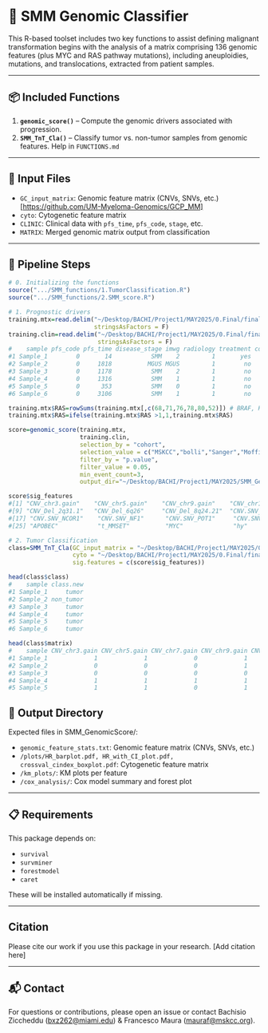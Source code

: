 # 🔬 SMM Genomic Classifier

This R-based toolset includes two key functions to assist defining malignant transformation begins with the analysis of a matrix comprising 136 genomic features (plus MYC and RAS pathway mutations), including aneuploidies, mutations, and translocations, extracted from patient samples.

---

## 📦 Included Functions

1. **`genomic_score()`** – Compute the genomic drivers associated with progression.
2. **`SMM_TnT_Cla()`** – Classify tumor vs. non-tumor samples from genomic features.
Help in `FUNCTIONS.md`

---

## 🧪 Input Files

- `GC_input_matrix`: Genomic feature matrix (CNVs, SNVs, etc.) [https://github.com/UM-Myeloma-Genomics/GCP_MM]
- `cyto`: Cytogenetic feature matrix
- `CLINIC`: Clinical data with `pfs_time`, `pfs_code`, `stage`, etc.
- `MATRIX`: Merged genomic matrix output from classification

---

## 🔁 Pipeline Steps

```r
# 0. Initializing the functions
source(".../SMM_functions/1.TumorClassification.R")
source(".../SMM_functions/2.SMM_score.R")
```

```r
# 1. Prognostic drivers
training.mtx=read.delim("~/Desktop/BACHI/Project1/MAY2025/0.Final/final_matrix_training.txt",
                        stringsAsFactors = F)
training.clin=read.delim("~/Desktop/BACHI/Project1/MAY2025/0.Final/final_clinic_training.txt",
                         stringsAsFactors = F)
#    sample pfs_code pfs_time disease_stage imwg radiology treatment cohort seq
#1 Sample_1        0       14           SMM    2         1       yes     C1 wgs
#2 Sample_2        0     1818          MGUS MGUS         1        no     C2 wes
#3 Sample_3        0     1178           SMM    2         1        no     C2 wes
#4 Sample_4        0     1316           SMM    1         1        no     C2 wes
#5 Sample_5        0      353           SMM    0         1        no     C2 wes
#6 Sample_6        0     3106           SMM    1         1        no     C2 wes

training.mtx$RAS=rowSums(training.mtx[,c(68,71,76,78,80,52)]) # BRAF, KRAS, NRAS, FGFR3, NF1, PTPN11
training.mtx$RAS=ifelse(training.mtx$RAS >1,1,training.mtx$RAS)

score=genomic_score(training.mtx, 
                    training.clin, 
                    selection_by = "cohort", 
                    selection_value = c("MSKCC","bolli","Sanger","Moffitt"), 
                    filter_by = "p.value",
                    filter_value = 0.05,
                    min_event_count=3,
                    output_dir="~/Desktop/BACHI/Project1/MAY2025/SMM_GenomicScore/")

score$sig_features
#[1] "CNV_chr3.gain"    "CNV_chr5.gain"    "CNV_chr9.gain"    "CNV_chr11.gain"   "CNV_chr15.gain"   "CNV_chr19.gain"   "CNV_chr21.gain"   "CNV_Del_10q24.32"
#[9] "CNV_Del_2q31.1"   "CNV_Del_6q26"     "CNV_Del_8q24.21"  "CNV.SNV_ARID2"    "CNV.SNV_CREBBP"   "CNV.SNV_CYLD"     "CNV.SNV_DNMT3A"   "CNV.SNV_TENT5C"  
#[17] "CNV.SNV_NCOR1"    "CNV.SNV_NF1"      "CNV.SNV_POT1"     "CNV.SNV_PRDM1"    "CNV.SNV_TET2"     "SNV_FGFR3"        "SNV_NRAS"         "CNV.Sig"         
#[25] "APOBEC"           "t_MMSET"          "MYC"              "hy"               "RAS"   
```

```r
# 2. Tumor Classification
class=SMM_TnT_Cla(GC_input_matrix = "~/Desktop/BACHI/Project1/MAY2025/0.Final/final_genomic_matrix_374pts.txt",
                  cyto = "~/Desktop/BACHI/Project1/MAY2025/0.Final/final_cytogenetic_374pts.txt",
                  sig.features = c(score$sig_features))
```

```r
head(class$class)
#    sample class.new
#1 Sample_1     tumor
#2 Sample_2 non_tumor
#3 Sample_3     tumor
#4 Sample_4     tumor
#5 Sample_5     tumor
#6 Sample_6     tumor
```

```r
head(class$matrix)
#    sample CNV_chr3.gain CNV_chr5.gain CNV_chr7.gain CNV_chr9.gain CNV_chr11.gain CNV_chr15.gain CNV_chr19.gain CNV_chr21.gain CNV_chr18.gain
#1 Sample_1             1             1             0             1              1              1              1              0              0
#2 Sample_2             0             0             0             1              0              0              0              0              0
#3 Sample_3             0             0             0             0              0              0              0              0              0
#4 Sample_4             1             1             1             1              1              1              1              1              0
#5 Sample_5             1             1             0             1              0              1              1              0              0
```

## 📂 Output Directory

Expected files in SMM_GenomicScore/:

- `genomic_feature_stats.txt`: Genomic feature matrix (CNVs, SNVs, etc.)
- `/plots/HR_barplot.pdf, HR_with_CI_plot.pdf, crossval_cindex_boxplot.pdf`: Cytogenetic feature matrix
- `/km_plots/`: KM plots per feature
- `/cox_analysis/`: Cox model summary and forest plot

---

## 📋 Requirements

This package depends on:

- `survival`
- `survminer`
- `forestmodel`
- `caret`

These will be installed automatically if missing.

---

## Citation
Please cite our work if you use this package in your research. [Add citation here]

---

## 📬 Contact

For questions or contributions, please open an issue or contact Bachisio Ziccheddu (bxz262@miami.edu) & Francesco Maura (mauraf@mskcc.org).






